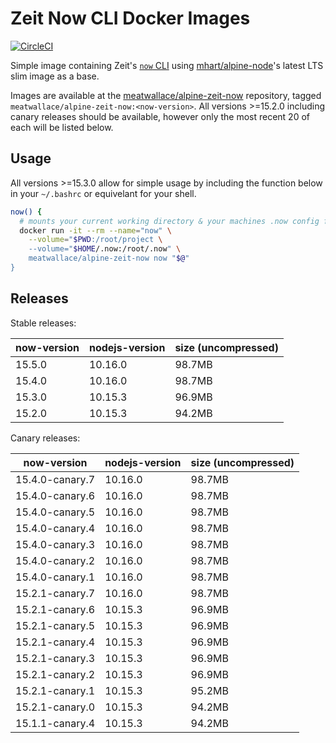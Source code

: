 # Zeit Now CLI Docker Images

[![CircleCI](https://circleci.com/gh/meatwallace/alpine-zeit-now.svg?style=svg)](https://circleci.com/gh/meatwallace/alpine-zeit-now)

Simple image containing Zeit's [`now` CLI](https://github.com/zeit/now-cli)
using [mhart/alpine-node](https://github.com/mhart/alpine-node)'s latest LTS
slim image as a base.

Images are available at the
[meatwallace/alpine-zeit-now](https://hub.docker.com/r/meatwallace/alpine-zeit-now)
repository, tagged `meatwallace/alpine-zeit-now:<now-version>`. All versions
\>=15.2.0 including canary releases should be available, however only the most
recent 20 of each will be listed below.

## Usage

All versions \>=15.3.0 allow for simple usage by including the function below
in your `~/.bashrc` or equivelant for your shell.

```sh
now() {
  # mounts your current working directory & your machines .now config folder
  docker run -it --rm --name="now" \
    --volume="$PWD:/root/project \
    --volume="$HOME/.now:/root/.now" \
    meatwallace/alpine-zeit-now now "$@"
}
```

## Releases

Stable releases:

| now-version     | nodejs-version | size (uncompressed) |
|-----------------|----------------|---------------------|
| 15.5.0          | 10.16.0        | 98.7MB              |
| 15.4.0          | 10.16.0        | 98.7MB              |
| 15.3.0          | 10.15.3        | 96.9MB              |
| 15.2.0          | 10.15.3        | 94.2MB              |

Canary releases:

| now-version     | nodejs-version | size (uncompressed) |
|-----------------|----------------|---------------------|
| 15.4.0-canary.7 | 10.16.0        | 98.7MB              |
| 15.4.0-canary.6 | 10.16.0        | 98.7MB              |
| 15.4.0-canary.5 | 10.16.0        | 98.7MB              |
| 15.4.0-canary.4 | 10.16.0        | 98.7MB              |
| 15.4.0-canary.3 | 10.16.0        | 98.7MB              |
| 15.4.0-canary.2 | 10.16.0        | 98.7MB              |
| 15.4.0-canary.1 | 10.16.0        | 98.7MB              |
| 15.2.1-canary.7 | 10.16.0        | 98.7MB              |
| 15.2.1-canary.6 | 10.15.3        | 96.9MB              |
| 15.2.1-canary.5 | 10.15.3        | 96.9MB              |
| 15.2.1-canary.4 | 10.15.3        | 96.9MB              |
| 15.2.1-canary.3 | 10.15.3        | 96.9MB              |
| 15.2.1-canary.2 | 10.15.3        | 96.9MB              |
| 15.2.1-canary.1 | 10.15.3        | 95.2MB              |
| 15.2.1-canary.0 | 10.15.3        | 94.2MB              |
| 15.1.1-canary.4 | 10.15.3        | 94.2MB              |
